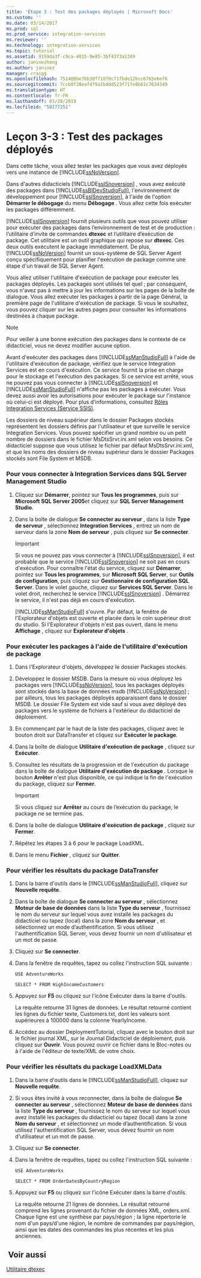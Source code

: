 ```yaml
---
title: 'Étape 3 : Test des packages déployés | Microsoft Docs'
ms.custom: ''
ms.date: 03/14/2017
ms.prod: sql
ms.prod_service: integration-services
ms.reviewer: ''
ms.technology: integration-services
ms.topic: tutorial
ms.assetid: 9159da3f-c9ca-4015-9e85-3bf4373a1349
author: janinezhang
ms.author: janinez
manager: craigg
ms.openlocfilehash: 751480be76b38ff10f0c71fbde12bcc6765e6ef6
ms.sourcegitcommit: 7ccb8f28eafd79a1bddd523f71fe8b61c7634349
ms.translationtype: HT
ms.contentlocale: fr-FR
ms.lasthandoff: 03/20/2019
ms.locfileid: "58277251"
---
```

# <a name="lesson-3-3---testing-the-deployed-packages"></a>Leçon 3-3 : Test des packages déployés
Dans cette tâche, vous allez tester les packages que vous avez déployés vers une instance de [!INCLUDE[ssNoVersion](../includes/ssnoversion-md.md)].  
  
Dans d'autres didacticiels [!INCLUDE[ssISnoversion](../includes/ssisnoversion-md.md)] , vous avez exécuté des packages dans [!INCLUDE[ssBIDevStudioFull](../includes/ssbidevstudiofull-md.md)], l'environnement de développement pour [!INCLUDE[ssISnoversion](../includes/ssisnoversion-md.md)], à l'aide de l'option **Démarrer le débogage** du menu **Débogage** . Vous allez cette fois exécuter les packages différemment.  
  
[!INCLUDE[ssISnoversion](../includes/ssisnoversion-md.md)] fournit plusieurs outils que vous pouvez utiliser pour exécuter des packages dans l’environnement de test et de production : l’utilitaire d’invite de commandes **dtexec** et l’utilitaire d’exécution de package. Cet utilitaire est un outil graphique qui repose sur **dtexec**. Ces deux outils exécutent le package immédiatement. De plus, [!INCLUDE[ssNoVersion](../includes/ssnoversion-md.md)] fournit un sous-système de SQL Server Agent conçu spécifiquement pour planifier l'exécution de package comme une étape d'un travail de SQL Server Agent.  
  
Vous allez utiliser l'utilitaire d'exécution de package pour exécuter les packages déployés. Les packages sont utilisés tel quel ; par conséquent, vous n'avez pas à mettre à jour les informations sur les pages de la boîte de dialogue. Vous allez exécuter les packages à partir de la page Général, la première page de l'utilitaire d'exécution de package. Si vous le souhaitez, vous pouvez cliquer sur les autres pages pour consulter les informations destinées à chaque package.  
  
> [!NOTE]  
> Pour veiller à une bonne exécution des packages dans le contexte de ce didacticiel, vous ne devez modifier aucune option.  
  
Avant d'exécuter des packages dans [!INCLUDE[ssManStudioFull](../includes/ssmanstudiofull-md.md)] à l'aide de l'utilitaire d'exécution de package, vérifiez que le service Integration Services est en cours d'exécution. Ce service fournit la prise en charge pour le stockage et l'exécution des packages. Si ce service est arrêté, vous ne pouvez pas vous connecter à [!INCLUDE[ssISnoversion](../includes/ssisnoversion-md.md)] et [!INCLUDE[ssManStudioFull](../includes/ssmanstudiofull-md.md)] n'affiche pas les packages à exécuter. Vous devez aussi avoir les autorisations pour exécuter le package sur l'instance où celui-ci est déployé. Pour plus d’informations, consultez [Rôles Integration Services &#40;Service SSIS&#41;](../integration-services/security/integration-services-roles-ssis-service.md).  
  
Les dossiers de niveau supérieur dans le dossier Packages stockés représentent les dossiers définis par l'utilisateur et que surveille le service Integration Services. Vous pouvez spécifier un grand nombre ou un petit nombre de dossiers dans le fichier MsDtsSrvr.ini.xml selon vos besoins. Ce didacticiel suppose que vous utilisez le fichier par défaut MsDtsSrvr.ini.xml, et que les noms des dossiers de niveau supérieur dans le dossier Packages stockés sont File System et MSDB.  
  
### <a name="to-connect-to-integration-services-in-sql-server-management-studio"></a>Pour vous connecter à Integration Services dans SQL Server Management Studio  
  
1.  Cliquez sur **Démarrer**, pointez sur **Tous les programmes**, puis sur **Microsoft SQL Server 2005**et cliquez sur **SQL Server Management Studio**.  
  
2.  Dans la boîte de dialogue **Se connecter au serveur** , dans la liste **Type de serveur** , sélectionnez **Integration Services** , entrez un nom de serveur dans la zone **Nom de serveur** , puis cliquez sur **Se connecter**.  
  
    > [!IMPORTANT]  
    > Si vous ne pouvez pas vous connecter à [!INCLUDE[ssISnoversion](../includes/ssisnoversion-md.md)], il est probable que le service [!INCLUDE[ssISnoversion](../includes/ssisnoversion-md.md)] ne soit pas en cours d'exécution. Pour connaître l'état du service, cliquez sur **Démarrer**, pointez sur **Tous les programmes**, sur **Microsoft SQL Server**, sur **Outils de configuration**, puis cliquez sur **Gestionnaire de configuration SQL Server**. Dans le volet gauche, cliquez sur **Services SQL Server**. Dans le volet droit, recherchez le service [!INCLUDE[ssISnoversion](../includes/ssisnoversion-md.md)] . Démarrez le service, il n'est pas déjà en cours d'exécution.  
  
    [!INCLUDE[ssManStudioFull](../includes/ssmanstudiofull-md.md)] s'ouvre. Par défaut, la fenêtre de l'Explorateur d'objets est ouverte et placée dans le coin supérieur droit du studio. Si l'Explorateur d'objets n'est pas ouvert, dans le menu **Affichage** , cliquez sur **Explorateur d'objets** .  
  
### <a name="to-run-the-packages-using-the-execute-package-utility"></a>Pour exécuter les packages à l'aide de l'utilitaire d'exécution de package  
  
1.  Dans l'Explorateur d'objets, développez le dossier Packages stockés.  
  
2.  Développez le dossier MSDB. Dans la mesure où vous déployez les packages vers [!INCLUDE[ssNoVersion](../includes/ssnoversion-md.md)], tous les packages déployés sont stockés dans la base de données msdb [!INCLUDE[ssNoVersion](../includes/ssnoversion-md.md)] ; par ailleurs, tous les packages déployés apparaissent dans le dossier MSDB. Le dossier File System est vide sauf si vous avez déployé des packages vers le système de fichiers à l'extérieur du didacticiel de déploiement.  
  
3.  En commençant par le haut de la liste des packages, cliquez avec le bouton droit sur DataTransfer et cliquez sur **Exécuter le package**.  
  
4.  Dans la boîte de dialogue **Utilitaire d'exécution de package** , cliquez sur **Exécuter**.  
  
5.  Consultez les résultats de la progression et de l'exécution du package dans la boîte de dialogue **Utilitaire d'exécution de package** . Lorsque le bouton **Arrêter** n'est plus disponible, ce qui indique la fin de l'exécution du package, cliquez sur **Fermer**.  
  
    > [!IMPORTANT]  
    > Si vous cliquez sur **Arrêter** au cours de l’exécution du package, le package ne se termine pas.  
  
6.  Dans la boîte de dialogue **Utilitaire d'exécution de package** , cliquez sur **Fermer**.  
  
7.  Répétez les étapes 3 à 6 pour le package LoadXML.  
  
8.  Dans le menu **Fichier** , cliquez sur **Quitter**.  
  
### <a name="to-verify-the-results-of-the-datatransfer-package"></a>Pour vérifier les résultats du package DataTransfer  
  
1.  Dans la barre d'outils dans le [!INCLUDE[ssManStudioFull](../includes/ssmanstudiofull-md.md)], cliquez sur **Nouvelle requête**.  
  
2.  Dans la boîte de dialogue **Se connecter au serveur** , sélectionnez **Moteur de base de données** dans la liste **Type du serveur** , fournissez le nom du serveur sur lequel vous avez installé les packages du didacticiel ou tapez (local) dans la zone **Nom du serveur** , et sélectionnez un mode d’authentification. Si vous utilisez l'authentification SQL Server, vous devez fournir un nom d'utilisateur et un mot de passe.  
  
3.  Cliquez sur **Se connecter**.  
  
4.  Dans la fenêtre de requêtes, tapez ou collez l'instruction SQL suivante :  
  
    `USE AdventureWorks`  
  
    `SELECT * FROM HighIncomeCustomers`  
  
5.  Appuyez sur **F5** ou cliquez sur l'icône Exécuter dans la barre d'outils.  
  
    La requête retourne 31 lignes de données. Le résultat retourné contient les lignes du fichier texte, Customers.txt, dont les valeurs sont supérieures à 100000 dans la colonne YearlyIncome.  
  
6.  Accédez au dossier DeploymentTutorial, cliquez avec le bouton droit sur le fichier journal XML, sur le Journal Didacticiel de déploiement, puis cliquez sur **Ouvrir**. Vous pouvez ouvrir ce fichier dans le Bloc-notes ou à l'aide de l'éditeur de texte/XML de votre choix.  
  
### <a name="to-verify-the-results-of-the-loadxmldata-package"></a>Pour vérifier les résultats du package LoadXMLData  
  
1.  Dans la barre d'outils dans le [!INCLUDE[ssManStudioFull](../includes/ssmanstudiofull-md.md)], cliquez sur **Nouvelle requête**.  
  
2.  Si vous êtes invité à vous reconnecter, dans la boîte de dialogue **Se connecter au serveur** , sélectionnez **Moteur de base de données** dans la liste **Type du serveur** , fournissez le nom du serveur sur lequel vous avez installé les packages du didacticiel ou tapez (local) dans la zone **Nom du serveur** , et sélectionnez un mode d’authentification. Si vous utilisez l'authentification SQL Server, vous devez fournir un nom d'utilisateur et un mot de passe.  
  
3.  Cliquez sur **Se connecter**.  
  
4.  Dans la fenêtre de requêtes, tapez ou collez l'instruction SQL suivante :  
  
    `USE AdventureWorks`  
  
    `SELECT * FROM OrderDatesByCountryRegion`  
  
5.  Appuyez sur **F5** ou cliquez sur l'icône Exécuter dans la barre d'outils.  
  
    La requête retourne 21 lignes de données. Le résultat retourné comprend les lignes provenant du fichier de données XML, orders.xml. Chaque ligne est une synthèse par pays/région ; la ligne répertorie le nom d'un pays/d'une région, le nombre de commandes par pays/région, ainsi que les dates des commandes les plus récentes et les plus anciennes.  
  
## <a name="see-also"></a> Voir aussi  
[Utilitaire dtexec](../integration-services/packages/dtexec-utility.md)  
  
  
  
